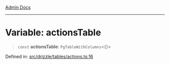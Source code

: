 [Admin Docs](/)

***

# Variable: actionsTable

> `const` **actionsTable**: `PgTableWithColumns`\<\{\}\>

Defined in: [src/drizzle/tables/actions.ts:16](https://github.com/Suyash878/talawa-api/blob/dd80c416ddd46afdb07c628dc824194bc09930cc/src/drizzle/tables/actions.ts#L16)

